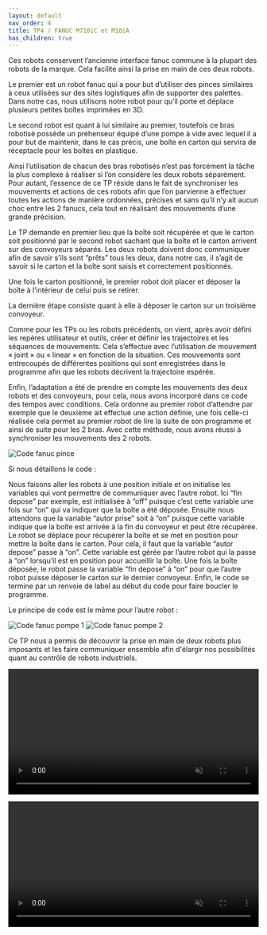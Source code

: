 ```yaml
---
layout: default
nav_order: 4
title: TP4 / FANUC M710iC et M10iA
has_children: true
---
```


Ces robots conservent l’ancienne interface fanuc commune à la plupart des robots de la marque. Cela facilite ainsi la prise en main de ces deux robots. 

Le premier est un robot fanuc qui a pour but d’utiliser des pinces similaires à ceux utilisées sur des sites logistiques afin de supporter des palettes. Dans notre cas, nous utilisons notre robot pour qu’il porte et déplace plusieurs petites boîtes imprimées en 3D. 

Le second robot est quant à lui similaire au premier, toutefois ce bras robotisé possède un préhenseur équipé d’une pompe à vide avec lequel il a pour but de maintenir, dans le cas précis, une boîte en carton qui servira de réceptacle pour les boîtes en plastique. 

Ainsi l’utilisation de chacun des bras robotisés n’est pas forcément la tâche la plus complexe à réaliser si l’on considère les deux robots séparément. Pour autant, l’essence de ce TP réside dans le fait de synchroniser les mouvements et actions de ces robots afin que l’on parvienne à effectuer toutes les actions de manière ordonnées, précises et sans qu’il n’y ait aucun choc entre les 2 fanucs, cela tout en réalisant des mouvements d’une grande précision. 

Le TP demande en premier lieu que la boîte soit récupérée et que le carton soit positionné par le second robot sachant que la boîte et le carton arrivent sur des convoyeurs séparés. Les deux robots doivent donc communiquer afin de savoir s’ils sont “prêts” tous les deux, dans notre cas, il s’agit de savoir si le carton et la boîte sont saisis et correctement positionnés. 

Une fois le carton positionné, le premier robot doit placer et déposer la boîte à l’intérieur de celui puis se retirer. 

La dernière étape consiste quant à elle à déposer le carton sur un troisième convoyeur. 

Comme pour les TPs ou les robots précédents, on vient, après avoir défini les repères utilisateur et outils, créer et définir les trajectoires et les séquences de mouvements. Cela s’effectue avec l’utilisation de mouvement « joint » ou « linear » en fonction de la situation. Ces mouvements sont entrecoupés de différentes positions qui sont enregistrées dans le programme afin que les robots décrivent la trajectoire espérée. 

Enfin, l’adaptation a été de prendre en compte les mouvements des deux robots et des convoyeurs, pour cela, nous avons incorporé dans ce code des tempos avec conditions. Cela ordonne au premier robot d’attendre par exemple que le deuxième ait effectué une action définie, une fois celle-ci réalisée cela permet au premier robot de lire la suite de son programme et ainsi de suite pour les 2 bras. Avec cette méthode, nous avons réussi à synchroniser les mouvements des 2 robots. 

![Code fanuc pince](img/code_pince.jpg)

Si nous détaillons le code : 

Nous faisons aller les robots à une position initiale et on initialise les variables qui vont permettre de communiquer avec l’autre robot. Ici “fin depose” par exemple, est initialisée à “off” puisque c’est cette variable une fois sur “on” qui va indiquer que la boîte a été déposée. Ensuite nous attendons que la variable “autor prise” soit à “on” puisque cette variable indique que la boîte est arrivée à la fin du convoyeur et peut être récupérée. Le robot se déplace pour récupérer la boîte et se met en position pour mettre la boîte dans le carton. Pour cela, il faut que la variable “autor depose” passe à “on”. Cette variable est gérée par l’autre robot qui la passe à “on” lorsqu’il est en position pour accueillir la boîte. Une fois la boîte déposée, le robot passe la variable “fin depose” à “on” pour que l’autre robot puisse déposer le carton sur le dernier convoyeur. Enfin, le code se termine par un renvoie de label au début du code pour faire boucler le programme. 

Le principe de code est le même pour l’autre robot :

![Code fanuc pompe 1](img/code_ventouse_1.jpg)
![Code fanuc pompe 2](img/code_ventouse_2.jpg)


Ce TP nous a permis de découvrir la prise en main de deux robots plus imposants et les faire communiquer ensemble afin d'élargir nos possibilités quant au contrôle de robots industriels.

<video id="fanuc1" src="img/fanuc1.mp4" controls autoplay muted loop style="width: 100%;"></video>
<script>
  document.getElementById("fanuc1").muted = true;
</script>

<video id="fanuc2" src="img/fanuc2.mp4" controls autoplay muted loop style="width: 100%;"></video>
<script>
  document.getElementById("fanuc2").muted = true;
</script>